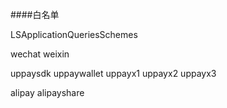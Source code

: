 ####白名单

<key>LSApplicationQueriesSchemes</key> 

<array> 

<!-- 微信 URL Scheme 白名单--> 
<string>wechat</string>
<string>weixin</string>

 <!-- 银联 URL Scheme 白名单--> 
<string>uppaysdk</string> 
<string>uppaywallet</string> 
<string>uppayx1</string> 
<string>uppayx2</string> 
<string>uppayx3</string>

 <!-- 支付宝 URL Scheme 白名单--> 
<string>alipay</string> 
<string>alipayshare</string>

</array>
